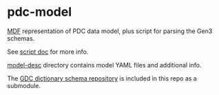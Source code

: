 pdc-model
====

[MDF](https://github.com/CBIIT/bento-mdf) representation of PDC data model,
plus script for parsing the Gen3 schemas. 

See [script doc](./slurp-gdc.md) for more info.

[model-desc](./model-desc) directory contains model YAML files and additional info.

The [GDC dictionary schema repository](https://github.com/NCI-GDC/gdcdictionary.git) 
is included in this repo as a submodule.
